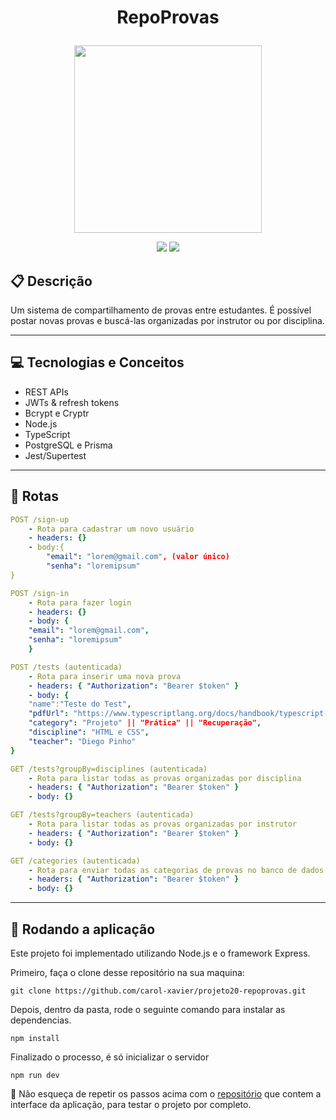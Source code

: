# <p align = "center"> RepoProvas </p>

<p align="center">
   <img width="300em" height="300em" src="https://notion-emojis.s3-us-west-2.amazonaws.com/prod/svg-twitter/1f5c3-fe0f.svg"/>
</p>

<p align = "center">
   <img src="https://img.shields.io/badge/author-CarolXavier-4dae71?style=flat-square" />
   <img src="https://img.shields.io/github/languages/count/carol-xavier/projeto19-drivenpass?color=4dae71&style=flat-square" />
</p>


##  :clipboard: Descrição

Um sistema de compartilhamento de provas entre estudantes. É possível postar novas provas e buscá-las organizadas por instrutor ou por disciplina.
***

## :computer:	 Tecnologias e Conceitos

- REST APIs
- JWTs & refresh tokens
- Bcrypt e Cryptr
- Node.js
- TypeScript
- PostgreSQL e Prisma
- Jest/Supertest

***

## :rocket: Rotas

```yml
POST /sign-up
    - Rota para cadastrar um novo usuário
    - headers: {}
    - body:{
        "email": "lorem@gmail.com", (valor único)
        "senha": "loremipsum" 
}
```

```yml 
POST /sign-in
    - Rota para fazer login
    - headers: {}
    - body: {
    "email": "lorem@gmail.com",
    "senha": "loremipsum"
    }
```

```yml 
POST /tests (autenticada)
    - Rota para inserir uma nova prova
    - headers: { "Authorization": "Bearer $token" }
    - body: {
    "name":"Teste do Test",
    "pdfUrl": "https://www.typescriptlang.org/docs/handbook/typescript-in-5-minutes.html",
    "category": "Projeto" || "Prática" || "Recuperação",
    "discipline": "HTML e CSS",
    "teacher": "Diego Pinho"
}
```
```yml
GET /tests?groupBy=disciplines (autenticada)
    - Rota para listar todas as provas organizadas por disciplina
    - headers: { "Authorization": "Bearer $token" }
    - body: {}
``` 
```yml
GET /tests?groupBy=teachers (autenticada)
    - Rota para listar todas as provas organizadas por instrutor
    - headers: { "Authorization": "Bearer $token" }
    - body: {}
``` 
```yml
GET /categories (autenticada)
    - Rota para enviar todas as categorias de provas no banco de dados (importante para a dinâmica do FrontEnd)
    - headers: { "Authorization": "Bearer $token" }
    - body: {}
``` 

***

## 🏁 Rodando a aplicação

Este projeto foi implementado utilizando Node.js e o framework Express.

Primeiro, faça o clone desse repositório na sua maquina:

```
git clone https://github.com/carol-xavier/projeto20-repoprovas.git
```

Depois, dentro da pasta, rode o seguinte comando para instalar as dependencias.

```
npm install
```

Finalizado o processo, é só inicializar o servidor
```
npm run dev
```

:stop_sign: Não esqueça de repetir os passos acima com o [repositório](https://github.com/carol-xavier/projeto19-drivenpass.git) que contem a interface da aplicação, para testar o projeto por completo.
